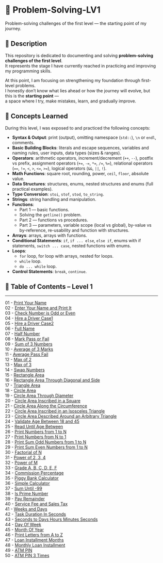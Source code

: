 # 🧩 Problem-Solving-LV1
Problem-solving challenges of the first level — the starting point of my journey.

📌 Description
--------------

This repository is dedicated to documenting and solving **problem-solving challenges of the first level**.  
It represents the stage I have currently reached in practicing and improving my programming skills.

At this point, I am focusing on strengthening my foundation through first-level problems.  
I honestly don’t know what lies ahead or how the journey will evolve, but this is the **starting point** —  
a space where I try, make mistakes, learn, and gradually improve.

📝 Concepts Learned  
--------------

During this level, I was exposed to and practiced the following concepts:  

- **Syntax & Output**: print (output), omitting namespace (`std::`), `\n` or `endl`, comments.  
- **Basic Building Blocks**: literals and escape sequences, variables and naming rules, user inputs, data types (sizes & ranges).  
- **Operators**: arithmetic operators, increment/decrement (`++`, `--`), postfix vs prefix, assignment operators (`+=`, `-=`, `*=`, `/=`, `%=`), relational operators (`==`, `!=`, `<`, `>`, `<=`, `>=`), logical operators (`&&`, `||`, `!`).  
- **Math Functions**: square root, rounding, power, `ceil`, `floor`, absolute value.  
- **Data Structures**: structures, enums, nested structures and enums (full practical examples).  
- **Type Conversion**: `stoi`, `stof`, `stod`, `to_string`.  
- **Strings**: string handling and manipulation.  
- **Functions**:  
  - Part 1 — basic functions.  
  - Solving the `getline()` problem.  
  - Part 2 — functions vs procedures.  
  - Part 3 — parameters, variable scope (local vs global), by-value vs by-reference, re-usability and function with structures.  
- **Arrays**: arrays, arrays with functions.  
- **Conditional Statements**: `if`, `if ... else`, `else if`, enums with if statements, `switch ... case`, nested functions with enums.  
- **Loops**:  
  - `for` loop, for loop with arrays, nested for loops.  
  - `while` loop.  
  - `do ... while` loop.  
- **Control Statements**: `break`, `continue`.  

## 📂 Table of Contents – Level 1
______________
01 - [Print Your Name](01-print-your-name.cpp)  
02 - [Enter Your Name and Print It](02-enter-your-name-and-print-it.cpp)  
03 - [Check Number is Odd or Even](03-odd-or-even.cpp)  
04 - [Hire a Driver Case1](04-hire-a-driver-case1.cpp)  
05 - [Hire a Driver Case2](05-hire-a-driver-case2.cpp)  
06 - [Full Name](06-full-name.cpp)  
07 - [Half Number](07-half-number.cpp)  
08 - [Mark Pass or Fail](08-mark-pass-fail.cpp)  
09 - [Sum of 3 Numbers](09-sum-of-3-numbers.cpp)  
10 - [Average of 3 Marks](10-average-3-marks.cpp)  
11 - [Average Pass Fail](11-average-pass-fail.cpp)  
12 - [Max of 2](12-max-of-2.cpp)  
13 - [Max of 3](13-max-of-3.cpp)  
14 - [Swap Numbers](14-swap-numbers.cpp)  
15 - [Rectangle Area](15-rectangle-area.cpp)  
16 - [Rectangle Area Through Diagonal and Side](16-rectangle-diagonal-side.cpp)  
17 - [Triangle Area](17-triangle-area.cpp)  
18 - [Circle Area](18-circle-area.cpp)  
19 - [Circle Area Through Diameter](19-circle-area-diameter.cpp)  
20 - [Circle Area Inscribed in a Square](20-circle-inscribed-square.cpp)  
21 - [Circle Area Along the Circumference](21-circle-circumference.cpp)  
22 - [Circle Area Inscribed in an Isosceles Triangle](22-circle-inscribed-triangle.cpp)  
23 - [Circle Area Described Around an Arbitrary Triangle](23-circle-described-triangle.cpp)  
24 - [Validate Age Between 18 and 45](24-validate-age.cpp)  
25 - [Read Until Age Between](25-read-until-age.cpp)  
26 - [Print Numbers from 1 to N](26-print-1-to-N.cpp)  
27 - [Print Numbers from N to 1](27-print-N-to-1.cpp)  
28 - [Print Sum Odd Numbers from 1 to N](28-sum-odd-1-to-N.cpp)  
29 - [Print Sum Even Numbers from 1 to N](29-sum-even-1-to-N.cpp)  
30 - [Factorial of N](30-factorial.cpp)  
31 - [Power of 2, 3, 4](31-power-2-3-4.cpp)  
32 - [Power of M](32-power-of-M.cpp)  
33 - [Grade A, B, C, D, E, F](33-grade-ABCDEF.cpp)  
34 - [Commission Percentage](34-commission-percentage.cpp)  
35 - [Piggy Bank Calculator](35-piggy-bank.cpp)  
36 - [Simple Calculator](36-simple-calculator.cpp)  
37 - [Sum Until -99](37-sum-until-minus99.cpp)  
38 - [Is Prime Number](38-is-prime.cpp)  
39 - [Pay Remainder](39-pay-remainder.cpp)  
40 - [Service Fee and Sales Tax](40-service-fee-tax.cpp)  
41 - [Weeks and Days](41-weeks-days.cpp)  
42 - [Task Duration In Seconds](42-task-duration-seconds.cpp)  
43 - [Seconds to Days Hours Minutes Seconds](43-seconds-to-dhms.cpp)  
44 - [Day Of Week](44-day-of-week.cpp)  
45 - [Month Of Year](45-month-of-year.cpp)  
46 - [Print Letters from A to Z](46-print-A-to-Z.cpp)  
47 - [Loan Installment Months](47-loan-installment-months.cpp)  
48 - [Monthly Loan Installment](48-monthly-loan-installment.cpp)  
49 - [ATM PIN](49-atm-pin.cpp)  
50 - [ATM PIN 3 Times](50-atm-pin-3-times.cpp)  

